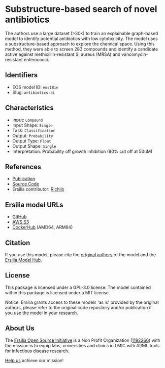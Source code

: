 # Substructure-based search of novel antibiotics

The authors use a large dataset (>30k) to train an explainable graph-based model to identify potential antibiotics with low cytotoxicity. The model uses a substructure-based approach to explore the chemical space. Using this method, they were able to screen 283 compounds and identify a candidate active against methicillin-resistant S. aureus (MRSA) and vancomycin-resistant enterococci.

## Identifiers

* EOS model ID: `eos18ie`
* Slug: `antibiotics-ai`

## Characteristics

* Input: `Compound`
* Input Shape: `Single`
* Task: `Classification`
* Output: `Probability`
* Output Type: `Float`
* Output Shape: `Single`
* Interpretation: Probability off growth inhibition (80% cut off at 50uM)

## References

* [Publication](https://www.nature.com/articles/s41586-023-06887-8)
* [Source Code](https://github.com/felixjwong/antibioticsai)
* Ersilia contributor: [Richiio](https://github.com/Richiio)

## Ersilia model URLs
* [GitHub](https://github.com/ersilia-os/eos18ie)
* [AWS S3](https://ersilia-models-zipped.s3.eu-central-1.amazonaws.com/eos18ie.zip)
* [DockerHub](https://hub.docker.com/r/ersiliaos/eos18ie) (AMD64, ARM64)

## Citation

If you use this model, please cite the [original authors](https://www.nature.com/articles/s41586-023-06887-8) of the model and the [Ersilia Model Hub](https://github.com/ersilia-os/ersilia/blob/master/CITATION.cff).

## License

This package is licensed under a GPL-3.0 license. The model contained within this package is licensed under a MIT license.

Notice: Ersilia grants access to these models 'as is' provided by the original authors, please refer to the original code repository and/or publication if you use the model in your research.

## About Us

The [Ersilia Open Source Initiative](https://ersilia.io) is a Non Profit Organization ([1192266](https://register-of-charities.charitycommission.gov.uk/charity-search/-/charity-details/5170657/full-print)) with the mission is to equip labs, universities and clinics in LMIC with AI/ML tools for infectious disease research.

[Help us](https://www.ersilia.io/donate) achieve our mission!